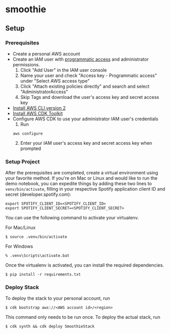 # smoothie

## Setup

### Prerequisites
- Create a personal AWS account
- Create an IAM user with [programmatic access](https://docs.aws.amazon.com/general/latest/gr/aws-sec-cred-types.html#access-keys-and-secret-access-keys) and administrator permissions.
     1. Click "Add User" in the IAM user console
     2. Name your user and check "Access key - Programmatic access" under "Select AWS access type"
     3. Click "Attach existing policies directly" and search and select "AdministratorAccess"
     4. Skip Tags and download the user's access key and secret access key
- [Install AWS CLI version 2](https://docs.aws.amazon.com/cli/latest/userguide/install-cliv2.html)
- [Install AWS CDK Toolkit](https://docs.aws.amazon.com/cdk/latest/guide/work-with.html#work-with-prerequisites)
- Configure AWS CDK to use your administrator IAM user's credentials
    1. Run
    ```
    aws configure
    ```
    2. Enter your IAM user's access key and secret access key when prompted

### Setup Project

After the prerequisites are completed, create a virtual environment using your favorite method. If you're on Mac or Linux and would like to run the demo notebook, you can expedite things by adding these two lines to `venv/bin/activate`, filling in your respective Spotify application client ID and secret (developer.spotify.com):

```
export SPOTIFY_CLIENT_ID=<SPOTIFY_CLIENT_ID>
export SPOTIFY_CLIENT_SECRET=<SPOTIFY_CLIENT_SECRET>
```

You can use the following command to activate your virtualenv.

For Mac/Linux

```
$ source .venv/bin/activate
```

For Windows

```
% .venv\Scripts\activate.bat
```

Once the virtualenv is activated, you can install the required dependencies.

```
$ pip install -r requirements.txt
```

### Deploy Stack

To deploy the stack to your personal account, run

```
$ cdk bootstrap aws://<AWS account id>/<region>
```

This command only needs to be run once. To deploy the actual stack, run

```
$ cdk synth && cdk deploy SmoothieStack
```
